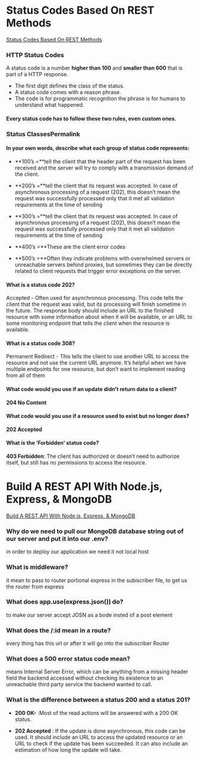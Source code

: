 # Status Codes Based On REST Methods
[Status Codes Based On REST Methods](https://www.moesif.com/blog/technical/api-design/Which-HTTP-Status-Code-To-Use-For-Every-CRUD-App/)



### HTTP Status Codes

A status code is a number **higher than 100** and **smaller than 600** that is part of a HTTP response. 
- The first digit defines the class of the status. 
- A status code comes with a reason phrase. 
- The code is for programmatic recognition the phrase is for humans to understand what happened.

#### Every status code has to follow these two rules, even custom ones.

### Status ClassesPermalink

#### In your own words, describe what each group of status code represents:


- **100’s =**tell the client that the header part of the request has been received and the server will try to comply with a transmission demand of the client.


- **200’s =**tell the client that its request was accepted. In case of asynchronous processing of a request (202), this doesn’t mean the request was successfully processed only that it met all validation requirements at the time of sending


- **300’s =**tell the client that its request was accepted. In case of asynchronous processing of a request (202), this doesn’t mean the request was successfully processed only that it met all validation requirements at the time of sending


- **400’s =**These are the client error codes


- **500’s =**Often they indicate problems with overwhelmed servers or unreachable servers behind proxies, but sometimes they can be directly related to client requests that trigger error exceptions on the server. 


#### What is a status code 202?
Accepted - Often used for asynchronous processing. This code tells the client that the request was valid, but its processing will finish sometime in the future. The response body should include an URL to the finished resource with some information about when it will be available, or an URL to some monitoring endpoint that tells the client when the resource is available.


#### What is a status code 308?
Permanent Redirect - This tells the client to use another URL to access the resource and not use the current URL anymore. It’s helpful when we have multiple endpoints for one resource, but don’t want to implement reading from all of them


#### What code would you use if an update didn’t return data to a client?
**204 No Content**


#### What code would you use if a resource used to exist but no longer does?
**202 Accepted**

#### What is the ‘Forbidden’ status code?
**403 Forbidden**: The client has authorized or doesn’t need to authorize itself, but still has no permissions to access the resource.


# Build A REST API With Node.js, Express, & MongoDB 
[Build A REST API With Node.js, Express, & MongoDB]()


### Why do we need to pull our MongoDB database string out of our server and put it into our .env?
in order to deploy our application we need it not local host

### What is middleware?


it mean to pass to router portional express in the subiscriber file, to get us the router from express

### What does app.use(express.json()) do?


to make our server accept JOSN as a bode insted of a post element

### What does the /:id mean in a route?


every thing has this url or after it will go into the subiscriber Router


### What does a 500 error status code mean?

means Internal Server Error, which can be anything from a missing header field the backend accessed without checking its existence to an unreachable third party service the backend wanted to call.


### What is the difference between a status 200 and a status 201?

- **200 OK-** :Most of the read actions will be answered with a 200 OK status.

- **202 Accepted** : If the update is done asynchronous, this code can be used. It should include an URL to access the updated resource or an URL to check if the update has been succeeded. It can also include an estimation of how long the update will take.
